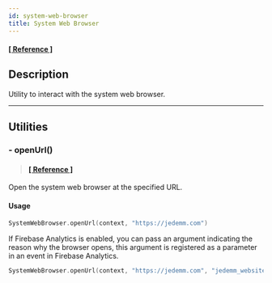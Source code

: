 ```yaml
---
id: system-web-browser
title: System Web Browser
---
```


#### <a href="../reference/androidutils/com.jeovanimartinez.androidutils.web/-system-web-browser/index.html" target="_blank"><b>[ Reference ]</b></a>

## Description

Utility to interact with the system web browser.

---

## Utilities

### - openUrl()

> #### <a href="../reference/androidutils/com.jeovanimartinez.androidutils.web/-system-web-browser/open-url.html" target="_blank"><b>[ Reference ]</b></a>

Open the system web browser at the specified URL.

#### Usage

```kotlin
SystemWebBrowser.openUrl(context, "https://jedemm.com")
```

If Firebase Analytics is enabled, you can pass an argument indicating the reason why the browser opens, this argument is registered as a parameter in an 
event in Firebase Analytics.

```kotlin
SystemWebBrowser.openUrl(context, "https://jedemm.com", "jedemm_website")
```
